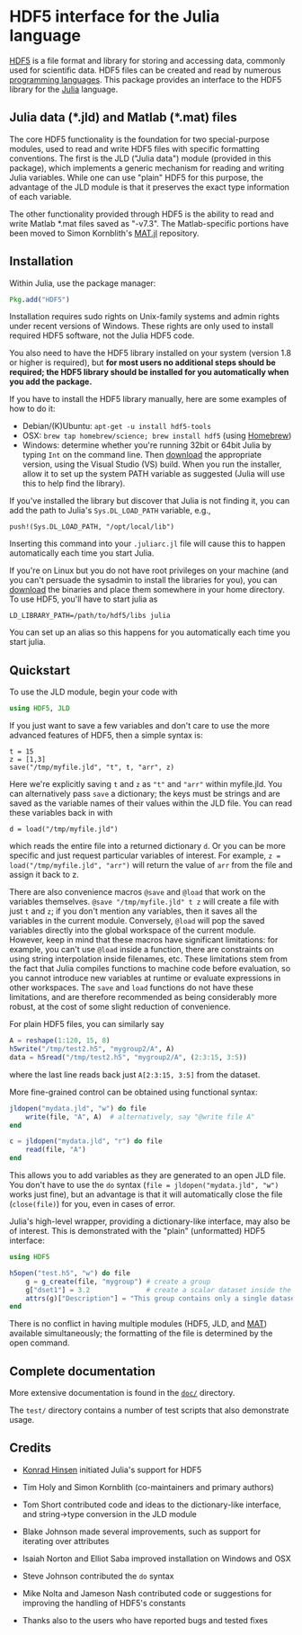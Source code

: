# HDF5 interface for the Julia language

[HDF5][HDF5] is a file format and library for storing and accessing
data, commonly used for scientific data. HDF5 files can be created and
read by numerous [programming
languages](http://www.hdfgroup.org/tools5desc.html).  This package
provides an interface to the HDF5 library for the
[Julia][Julia] language.

## Julia data (\*.jld) and Matlab (\*.mat) files

The core HDF5 functionality is the foundation for two special-purpose
modules, used to read and write HDF5 files with specific formatting
conventions. The first is the JLD ("Julia data") module (provided in
this package), which implements a generic mechanism for reading and
writing Julia variables. While one can use "plain" HDF5 for this
purpose, the advantage of the JLD module is that it preserves the
exact type information of each variable.

The other functionality provided through HDF5 is the ability to read
and write Matlab \*.mat files saved as "-v7.3". The Matlab-specific
portions have been moved to Simon Kornblith's
[MAT.jl](https://github.com/simonster/MAT.jl) repository.

## Installation

Within Julia, use the package manager:
```julia
Pkg.add("HDF5")
```

Installation requires sudo rights on Unix-family systems and admin rights under recent versions of Windows.
These rights are only used to install required HDF5 software, not the Julia HDF5 code.

You also need to have the HDF5 library installed on your
system (version 1.8 or higher is required), but **for most users
no additional steps should be required; the HDF5 library should be
installed for you automatically when you add the package.**

If you have to install the HDF5 library manually, here are some examples of
how to do it:

- Debian/(K)Ubuntu: `apt-get -u install hdf5-tools`
- OSX: `brew tap homebrew/science; brew install hdf5` (using [Homebrew](http://brew.sh))
- Windows: determine whether you're running 32bit or 64bit Julia by
  typing `Int` on the command line. Then
  [download](http://www.hdfgroup.org/HDF5/release/obtain5.html) the
  appropriate version, using the Visual Studio (VS) build. When you
  run the installer, allow it to set up the system PATH variable as
  suggested (Julia will use this to help find the library).

If you've installed the library but discover that Julia is not finding
it, you can add the path to Julia's `Sys.DL_LOAD_PATH` variable, e.g.,
```
push!(Sys.DL_LOAD_PATH, "/opt/local/lib")
```
Inserting this command into your `.juliarc.jl` file will cause this to
happen automatically each time you start Julia.

If you're on Linux but you do not have root privileges on your machine (and
you can't persuade the sysadmin to install the libraries for you), you can [download](http://www.hdfgroup.org/HDF5/release/obtain5.html) the
binaries and place them somewhere in your home directory. To use HDF5,
you'll have to start julia as
```
LD_LIBRARY_PATH=/path/to/hdf5/libs julia
```
You can set up an alias so this happens for you automatically each time
you start julia.

## Quickstart

To use the JLD module, begin your code with

```julia
using HDF5, JLD
```

If you just want to save a few variables and don't care to use the more
advanced features of HDF5, then a simple syntax is:

```
t = 15
z = [1,3]
save("/tmp/myfile.jld", "t", t, "arr", z)
```
Here we're explicitly saving `t` and `z` as `"t"` and `"arr"` within
myfile.jld. You can alternatively pass `save` a dictionary; the keys must be
strings and are saved as the variable names of their values within the JLD
file. You can read these variables back in with
```
d = load("/tmp/myfile.jld")
```
which reads the entire file into a returned dictionary `d`. Or you can be more
specific and just request particular variables of interest. For example, `z =
load("/tmp/myfile.jld", "arr")` will return the value of `arr` from the file
and assign it back to z.

There are also convenience macros `@save` and `@load` that work on the
variables themselves. `@save "/tmp/myfile.jld" t z` will create a file with
just `t` and `z`; if you don't mention any variables, then it saves all the
variables in the current module. Conversely, `@load` will pop the saved
variables directly into the global workspace of the current module.
However, keep in mind that these macros have significant limitations: for example,
you can't use `@load` inside a function, there are constraints on using string
interpolation inside filenames, etc. These limitations stem
from the fact that Julia compiles functions to machine code before evaluation,
so you cannot introduce new variables at runtime or evaluate expressions
in other workspaces.
The `save` and `load` functions do not have these limitations, and are therefore
recommended as being considerably more robust, at the cost of some slight
reduction of convenience.

For plain HDF5 files, you can similarly say
```julia
A = reshape(1:120, 15, 8)
h5write("/tmp/test2.h5", "mygroup2/A", A)
data = h5read("/tmp/test2.h5", "mygroup2/A", (2:3:15, 3:5))
```
where the last line reads back just `A[2:3:15, 3:5]` from the dataset.

More fine-grained control can be obtained using functional syntax:

```julia
jldopen("mydata.jld", "w") do file
    write(file, "A", A)  # alternatively, say "@write file A"
end

c = jldopen("mydata.jld", "r") do file
    read(file, "A")
end
```
This allows you to add variables as they are generated to an open JLD file.
You don't have to use the `do` syntax (`file = jldopen("mydata.jld", "w")` works
just fine), but an advantage is that it will automatically close the file (`close(file)`)
for you, even in cases of error.

Julia's high-level wrapper, providing a dictionary-like interface, may
also be of interest. This is demonstrated with the "plain" (unformatted)
HDF5 interface:

```julia
using HDF5

h5open("test.h5", "w") do file
    g = g_create(file, "mygroup") # create a group
    g["dset1"] = 3.2              # create a scalar dataset inside the group
    attrs(g)["Description"] = "This group contains only a single dataset" # an attribute
end
```

There is no conflict in having multiple modules (HDF5, JLD, and
[MAT](https://github.com/simonster/MAT.jl)) available simultaneously;
the formatting of the file is determined by the open command.

## Complete documentation

More extensive documentation is found in the [`doc/`](doc/) directory.

The `test/` directory contains a number of test scripts that also
demonstrate usage.

## Credits

- [Konrad Hinsen](https://github.com/khinsen/julia_hdf5) initiated
  Julia's support for HDF5

- Tim Holy and Simon Kornblith (co-maintainers and primary authors)

- Tom Short contributed code and ideas to the dictionary-like
  interface, and string->type conversion in the JLD module

- Blake Johnson made several improvements, such as support for
  iterating over attributes

- Isaiah Norton and Elliot Saba improved installation on Windows and OSX

- Steve Johnson contributed the `do` syntax

- Mike Nolta and Jameson Nash contributed code or suggestions for
  improving the handling of HDF5's constants

- Thanks also to the users who have reported bugs and tested fixes


[Julia]: http://julialang.org "Julia"
[HDF5]: http://www.hdfgroup.org/HDF5/ "HDF5"
